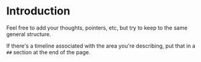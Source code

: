 # Introduction

Feel free to add your thoughts, pointers, etc,
but try to keep to the same general structure.

If there's a timeline associated with the area you're describing,
put that in a `##` section at the end of the page.
